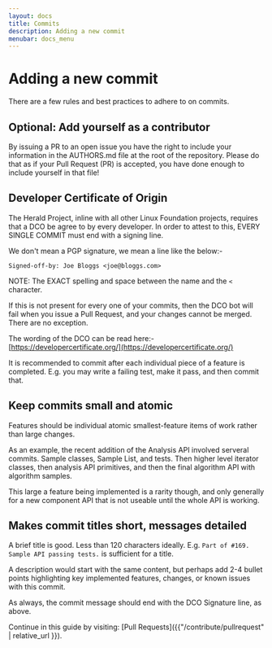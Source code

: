 ```yaml
---
layout: docs
title: Commits
description: Adding a new commit
menubar: docs_menu
---
```


# Adding a new commit

There are a few rules and best practices to adhere to on commits.

## Optional: Add yourself as a contributor

By issuing a PR to an open issue you have the right to include your
information in the AUTHORS.md file at the root of the repository.
Please do that as if your Pull Request (PR) is accepted, you have done
enough to include yourself in that file!

## Developer Certificate of Origin

The Herald Project, inline with all other Linux Foundation projects, requires
that a DCO be agree to by every developer. In order to attest to this, 
EVERY SINGLE COMMIT must end with a signing line.

We don't mean a PGP signature, we mean a line like the below:-

`Signed-off-by: Joe Bloggs <joe@bloggs.com>`

NOTE: The EXACT spelling and space between the name and the `<` character.

If this is not present for every one of your commits, then the DCO bot will
fail when you issue a Pull Request, and your changes cannot be merged. There
are no exception.

The wording of the DCO can be read here:-
[https://developercertificate.org/](https://developercertificate.org/)

It is recommended to commit after each individual piece of a feature is completed.
E.g. you may write a failing test, make it pass, and then commit that.

## Keep commits small and atomic

Features should be individual atomic smallest-feature items of work rather than
large changes.

As an example, the recent addition of the Analysis API involved serveral commits.
Sample classes, Sample List, and tests. Then higher level iterator classes, then
analysis API primitives, and then the final algorithm API with algorithm samples.

This large a feature being implemented is a rarity though, and only generally for
a new component API that is not useable until the whole API is working.

## Makes commit titles short, messages detailed

A brief title is good. Less than 120 characters ideally. E.g. `Part of #169. Sample API passing tests.` is sufficient for a title.

A description would start with the same content, but perhaps add 2-4 bullet points
highlighting key implemented features, changes, or known issues with this commit.

As always, the commit message should end with the DCO Signature line, as above.

Continue in this guide by visiting: [Pull Requests]({{"/contribute/pullrequest" | relative_url }}).